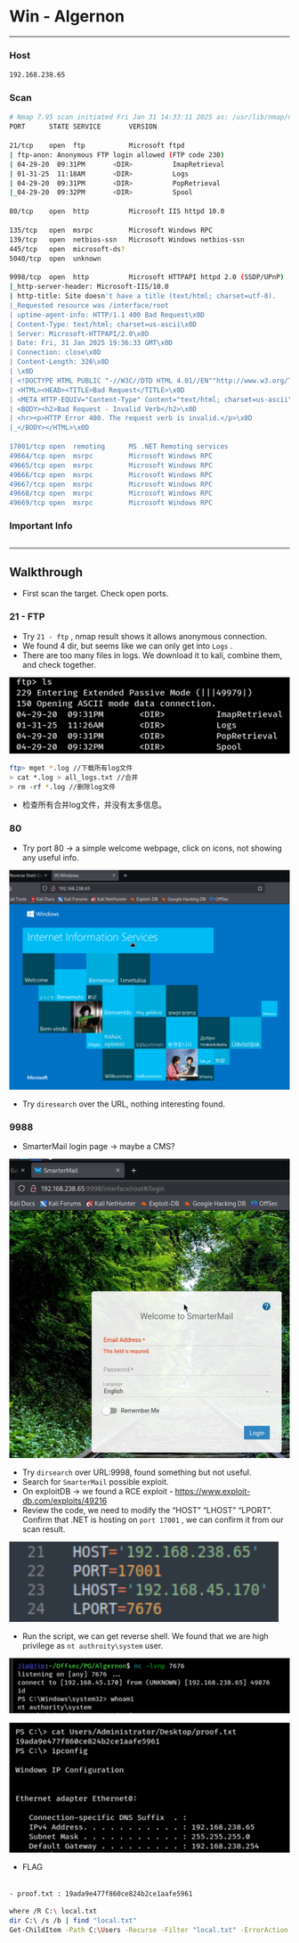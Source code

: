 # Win - Algernon

---

### Host

```bash
192.168.238.65
```

### Scan

```bash
# Nmap 7.95 scan initiated Fri Jan 31 14:33:11 2025 as: /usr/lib/nmap/nmap --privileged -sCV -A -Pn -O -p- -oN nmap.md 192.168.238.65
PORT      STATE SERVICE       VERSION

21/tcp    open  ftp           Microsoft ftpd
| ftp-anon: Anonymous FTP login allowed (FTP code 230)
| 04-29-20  09:31PM       <DIR>          ImapRetrieval
| 01-31-25  11:18AM       <DIR>          Logs
| 04-29-20  09:31PM       <DIR>          PopRetrieval
|_04-29-20  09:32PM       <DIR>          Spool

80/tcp    open  http          Microsoft IIS httpd 10.0

135/tcp   open  msrpc         Microsoft Windows RPC
139/tcp   open  netbios-ssn   Microsoft Windows netbios-ssn
445/tcp   open  microsoft-ds?
5040/tcp  open  unknown

9998/tcp  open  http          Microsoft HTTPAPI httpd 2.0 (SSDP/UPnP)
|_http-server-header: Microsoft-IIS/10.0
| http-title: Site doesn't have a title (text/html; charset=utf-8).
|_Requested resource was /interface/root
| uptime-agent-info: HTTP/1.1 400 Bad Request\x0D
| Content-Type: text/html; charset=us-ascii\x0D
| Server: Microsoft-HTTPAPI/2.0\x0D
| Date: Fri, 31 Jan 2025 19:36:33 GMT\x0D
| Connection: close\x0D
| Content-Length: 326\x0D
| \x0D
| <!DOCTYPE HTML PUBLIC "-//W3C//DTD HTML 4.01//EN""http://www.w3.org/TR/html4/strict.dtd">\x0D
| <HTML><HEAD><TITLE>Bad Request</TITLE>\x0D
| <META HTTP-EQUIV="Content-Type" Content="text/html; charset=us-ascii"></HEAD>\x0D
| <BODY><h2>Bad Request - Invalid Verb</h2>\x0D
| <hr><p>HTTP Error 400. The request verb is invalid.</p>\x0D
|_</BODY></HTML>\x0D

17001/tcp open  remoting      MS .NET Remoting services
49664/tcp open  msrpc         Microsoft Windows RPC
49665/tcp open  msrpc         Microsoft Windows RPC
49666/tcp open  msrpc         Microsoft Windows RPC
49667/tcp open  msrpc         Microsoft Windows RPC
49668/tcp open  msrpc         Microsoft Windows RPC
49669/tcp open  msrpc         Microsoft Windows RPC
```

### Important Info

```bash

```

---

## Walkthrough

- First scan the target. Check open ports.

### 21 - FTP

- Try `21 - ftp` , nmap result shows it allows anonymous connection.
- We found 4 dir, but seems like we can only get into `Logs` .
- There are too many files in logs. We download it to kali, combine them, and check together.

![image.png](Win%20-%20Algernon%2018c553bebf0f8089a5d1dcd9cf192fa1/image.png)

```bash
ftp> mget *.log //下载所有log文件
> cat *.log > all_logs.txt //合并
> rm -rf *.log //删除log文件
```

- 检查所有合并log文件，并没有太多信息。

### 80

- Try port 80 → a simple welcome webpage, click on icons, not showing any useful info.

![image.png](Win%20-%20Algernon%2018c553bebf0f8089a5d1dcd9cf192fa1/image%201.png)

- Try `diresearch` over the URL, nothing interesting found.

### 9988

- SmarterMail login page → maybe a CMS?

![image.png](Win%20-%20Algernon%2018c553bebf0f8089a5d1dcd9cf192fa1/image%202.png)

- Try `dirsearch` over URL:9998, found something but not useful.
- Search for `SmarterMail` possible exploit.
- On exploitDB → we found a RCE exploit - https://www.exploit-db.com/exploits/49216
- Review the code, we need to modify the “HOST” “LHOST” “LPORT”. Confirm that .NET is hosting on `port 17001` , we can confirm it from our scan result.

![image.png](Win%20-%20Algernon%2018c553bebf0f8089a5d1dcd9cf192fa1/image%203.png)

- Run the script, we can get reverse shell.  We found that we are high privilege as `nt authroity\system` user.

![image.png](Win%20-%20Algernon%2018c553bebf0f8089a5d1dcd9cf192fa1/image%204.png)

![image.png](Win%20-%20Algernon%2018c553bebf0f8089a5d1dcd9cf192fa1/image%205.png)

- FLAG

```bash

- proof.txt : 19ada9e477f860ce824b2ce1aafe5961
```

```bash
where /R C:\ local.txt
dir C:\ /s /b | find "local.txt"
Get-ChildItem -Path C:\Users -Recurse -Filter "local.txt" -ErrorAction SilentlyContinue
```